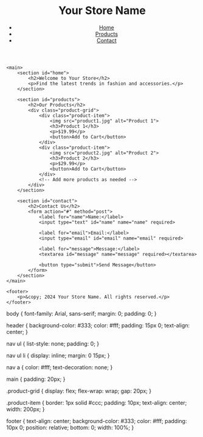 <!DOCTYPE html>
<html lang="en">
<head>
    <meta charset="UTF-8">
    <meta name="viewport" content="width=device-width, initial-scale=1.0">
    <title>Your Store Name</title>
    <link rel="stylesheet" href="styles.css">
</head>
<body>
    <header>
        <h1>Your Store Name</h1>
        <nav>
            <ul>
                <li><a href="#home">Home</a></li>
                <li><a href="#products">Products</a></li>
                <li><a href="#contact">Contact</a></li>
            </ul>
        </nav>
    </header>

    <main>
        <section id="home">
            <h2>Welcome to Your Store</h2>
            <p>Find the latest trends in fashion and accessories.</p>
        </section>

        <section id="products">
            <h2>Our Products</h2>
            <div class="product-grid">
                <div class="product-item">
                    <img src="product1.jpg" alt="Product 1">
                    <h3>Product 1</h3>
                    <p>$19.99</p>
                    <button>Add to Cart</button>
                </div>
                <div class="product-item">
                    <img src="product2.jpg" alt="Product 2">
                    <h3>Product 2</h3>
                    <p>$29.99</p>
                    <button>Add to Cart</button>
                </div>
                <!-- Add more products as needed -->
            </div>
        </section>

        <section id="contact">
            <h2>Contact Us</h2>
            <form action="#" method="post">
                <label for="name">Name:</label>
                <input type="text" id="name" name="name" required>
                
                <label for="email">Email:</label>
                <input type="email" id="email" name="email" required>
                
                <label for="message">Message:</label>
                <textarea id="message" name="message" required></textarea>
                
                <button type="submit">Send Message</button>
            </form>
        </section>
    </main>

    <footer>
        <p>&copy; 2024 Your Store Name. All rights reserved.</p>
    </footer>
</body>
</html>
body {
    font-family: Arial, sans-serif;
    margin: 0;
    padding: 0;
}

header {
    background-color: #333;
    color: #fff;
    padding: 15px 0;
    text-align: center;
}

nav ul {
    list-style: none;
    padding: 0;
}

nav ul li {
    display: inline;
    margin: 0 15px;
}

nav a {
    color: #fff;
    text-decoration: none;
}

main {
    padding: 20px;
}

.product-grid {
    display: flex;
    flex-wrap: wrap;
    gap: 20px;
}

.product-item {
    border: 1px solid #ccc;
    padding: 10px;
    text-align: center;
    width: 200px;
}

footer {
    text-align: center;
    background-color: #333;
    color: #fff;
    padding: 10px 0;
    position: relative;
    bottom: 0;
    width: 100%;
}
